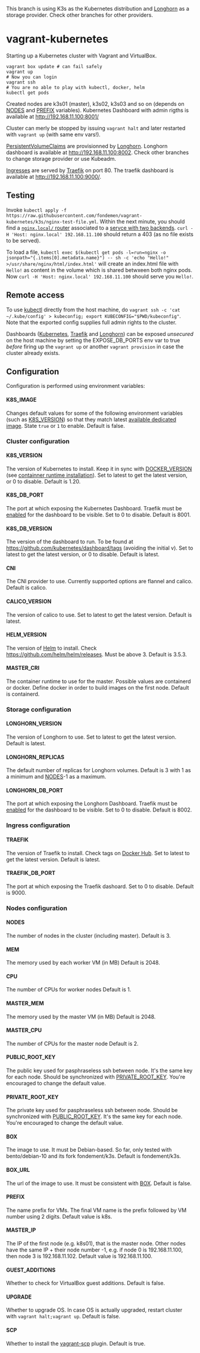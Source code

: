 This branch is using K3s as the Kubernetes distribution and [Longhorn](https://longhorn.io/) as a storage provider.
Check other branches for other providers.

# vagrant-kubernetes
Starting up a Kubernetes cluster with Vagrant and VirtualBox.

```
vagrant box update # can fail safely
vagrant up
# Now you can login
vagrant ssh
# You are no able to play with kubectl, docker, helm
kubectl get pods
```

Created nodes are k3s01 (master), k3s02, k3s03 and so on (depends on [NODES](#nodes) and [PREFIX](#prefix) variables). Kubernetes Dashboard with admin rigths is available at http://192.168.11.100:8001/

Cluster can merly be stopped by issuing `vagrant halt` and later restarted with `vagrant up` (with same env vars!).

[PersistentVolumeClaims](https://kubernetes.io/docs/concepts/storage/persistent-volumes/#persistentvolumeclaims) are provisionned by [Longhorn](https://longhorn.io/). Longhorn dashboard is available at http://192.168.11.100:8002. Check other branches to change storage provider or use Kubeadm.

[Ingresses](https://kubernetes.io/docs/concepts/services-networking/ingress/) are served by [Traefik](https://docs.traefik.io/providers/kubernetes-ingress/) on port 80. The traefik dashboard is available at http://192.168.11.100:9000/.

## Testing

Invoke `kubectl apply -f https://raw.githubusercontent.com/fondemen/vagrant-kubernetes/k3s/nginx-test-file.yml`. Within the next minute, you should find a [`nginx.local/` router](http://192.168.11.100/dashboard/#/http/routers/nginx-ingress-default-nginx-local@kubernetes) associated to a [servce with two backends](http://192.168.11.100/dashboard/#/http/services/default-nginx-service-80@kubernetes). `curl -H 'Host: nginx.local' 192.168.11.100` should return a 403 (as no file exists to be served).

To load a file, `kubectl exec $(kubectl get pods -l=run=nginx -o jsonpath="{.items[0].metadata.name}") -- sh -c 'echo "Hello!" >/usr/share/nginx/html/index.html'` will create an index.html file with `Hello!` as content in the volume which is shared betwxeen both nginx pods. Now `curl -H 'Host: nginx.local' 192.168.11.100` should serve you `Hello!`.

## Remote access

To use [kubectl](https://kubernetes.io/fr/docs/reference/kubectl/overview/) directly from the host machine, do `vagrant ssh -c 'cat ~/.kube/config' > kubeconfig; export KUBECONFIG="$PWD/kubeconfig"`. Note that the exported config supplies full admin rights to the cluster.

Dashboards ([Kubernetes](#k8s_db_port), [Traefik](#traefik_db_port) and [Longhorn](#longhorn_db_port)) can be exposed *unsecured* on the host machine by setting the EXPOSE_DB_PORTS env var to true *before* firing up the `vagrant up` or another `vagrant provision` in case the cluster already exists.

## Configuration

Configuration is performed using environment variables:

#### K8S_IMAGE
Changes default values for some of the following environment variables (such as [K8S_VERSION](#k8s_version)) so that they match latest [available dedicated image](https://app.vagrantup.com/fondement/boxes/k3s). State `true` or `1` to enable.
Default is false.

### Cluster configuration

#### K8S_VERSION
The version of Kubernetes to install. Keep it in sync with [DOCKER_VERSION](#docker_version) (see [containner runtime installation](https://kubernetes.io/docs/setup/production-environment/container-runtimes/#docker)). Set to latest to get the latest version, or 0 to disable.
Default is 1.20.

#### K8S_DB_PORT
The port at which exposing the Kubernetes Dashboard. Traefik must be [enabled](#traefik) for the dashboard to be visible. Set to 0 to disable.
Default is 8001.

#### K8S_DB_VERSION
The version of the dashboard to run. To be found at https://github.com/kubernetes/dashboard/tags (avoiding the initial v). Set to latest to get the latest version, or 0 to disable.
Default is latest.

#### CNI
The CNI provider to use. Currently supported options are flannel and calico.
Default is calico.

#### CALICO_VERSION
The version of calico to use. Set to latest to get the latest version.
Default is latest.

#### HELM_VERSION
The version of [Helm](https://helm.sh/) to install. Check https://github.com/helm/helm/releases. Must be above 3.
Default is 3.5.3.

#### MASTER_CRI
The container runtime to use for the master. Possible values are containerd or docker. Define docker in order to build images on the first node.
Default is containerd.

### Storage configuration

#### LONGHORN_VERSION
The version of Longhorn to use. Set to latest to get the latest version.
Default is latest.

#### LONGHORN_REPLICAS
The default number of replicas for Longhorn volumes.
Default is 3 with 1 as a minimum and [NODES](#nodes)-1 as a maximum.

#### LONGHORN_DB_PORT
The port at which exposing the Longhorn Dashboard. Traefik must be [enabled](#traefik) for the dashboard to be visible. Set to 0 to disable.
Default is 8002.

### Ingress configuration

#### TRAEFIK
The version of Traefik to install. Check tags on [Docker Hub](https://hub.docker.com/_/traefik). Set to latest to get the latest version.
Default is latest.

#### TRAEFIK_DB_PORT
The port at which exposing the Traefik dashoard. Set to 0 to disable.
Default is 9000.

### Nodes configuration

#### NODES
The number of nodes in the cluster (including master).
Default is 3.

#### MEM
The memory used by each worker VM (in MB)
Default is 2048.

#### CPU
The number of CPUs for worker nodes
Default is 1.

#### MASTER_MEM
The memory used by the master VM (in MB)
Default is 2048.

#### MASTER_CPU
The number of CPUs for the master node
Default is 2.

#### PUBLIC_ROOT_KEY
The public key used for pasphraseless ssh between node. It's the same key for each node. Should be synchronized with [PRIVATE_ROOT_KEY](#private_root_key). You're encouraged to change the default value.

#### PRIVATE_ROOT_KEY
The private key used for pasphraseless ssh between node. Should be synchronized with [PUBLIC_ROOT_KEY](#public_root_key). It's the same key for each node. You're encouraged to change the default value.

#### BOX
The image to use. It must be Debian-based. So far, only tested with bento/debian-10 and its fork fondement/k3s.
Default is fondement/k3s.

#### BOX_URL
The url of the image to use. It must be consistent with [BOX](#box).
Default is false.

#### PREFIX
The name prefix for VMs. The final VM name is the prefix followed by VM number using 2 digits.
Default value is k8s.

#### MASTER_IP
The IP of the first node (e.g. k8s01), that is the master node. Other nodes have the same IP + their node number -1, e.g. if node 0 is 192.168.11.100, then node 3 is 192.168.11.102.
Default value is 192.168.11.100.

#### GUEST_ADDITIONS
Whether to check for VirtualBox guest additions.
Default is false.

#### UPGRADE
Whether to upgrade OS. In case OS is actually upgraded, restart cluster with `vagrant halt;vagrant up`.
Default is false.

#### SCP
Whether to install the [vagrant-scp](https://github.com/invernizzi/vagrant-scp) plugin.
Default is true.
